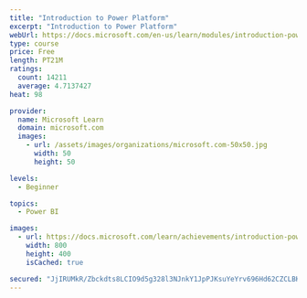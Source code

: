 ```yaml
---
title: "Introduction to Power Platform"
excerpt: "Introduction to Power Platform"
webUrl: https://docs.microsoft.com/en-us/learn/modules/introduction-power-platform/
type: course
price: Free
length: PT21M
ratings:
  count: 14211
  average: 4.7137427
heat: 98

provider:
  name: Microsoft Learn
  domain: microsoft.com
  images:
    - url: /assets/images/organizations/microsoft.com-50x50.jpg
      width: 50
      height: 50

levels:
  - Beginner

topics:
  - Power BI

images:
  - url: https://docs.microsoft.com/learn/achievements/introduction-power-platform-social.png
    width: 800
    height: 400
    isCached: true

secured: "JjIRUMkR/Zbckdts8LCIO9d5g328l3NJnkY1JpPJKsuYeYrv696Hd62CZCLBK5gmQAUIm856ZAGfiK/ti/+DIVkfCZrKAXOSBCfUHdiTYm4pRe8bUdzPj6edwwui9wt6NRShnwgcjR8sJiIJasrUac8fNjkzcmTTAP40yIrTWqY0mpZPyJeEBk0FII5QUIYIXEQdhF8DKrT7tSUjhjI5mFmC7svKEspHA5PyXBBy9NhD7YQhNRPQRKmjJiUbJ2PlXhmRXxp9iy9I6Kr3cJj7kgz/wsqYlJxzQb5RueyjGiy30pV0Jcc0sS9AWNKAcJtnKU0wVxvnMPjdQkVgeUFwgJ+CcK1iE6T/0oZUGc9/QiRWvJsSMvEk7T86E4sNcmVvyr4Ld++mKyie2amm8R/F0clChSrCbDJM7l8VFJBbWx9HfKae2pVwXFOHExe3aA5s;TkIOTfqnn3PaW0WFRex1VA=="
---
```


